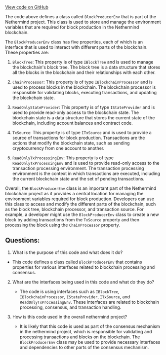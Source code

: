 [View code on GitHub](https://github.com/nethermindeth/nethermind/Nethermind.Consensus/ReadOnlyChain.cs)

The code above defines a class called `BlockProducerEnv` that is part of the Nethermind project. This class is used to store and manage the environment variables that are required for block production in the Nethermind blockchain. 

The `BlockProducerEnv` class has five properties, each of which is an interface that is used to interact with different parts of the blockchain. These properties are:

1. `BlockTree`: This property is of type `IBlockTree` and is used to manage the blockchain's block tree. The block tree is a data structure that stores all the blocks in the blockchain and their relationships with each other.

2. `ChainProcessor`: This property is of type `IBlockchainProcessor` and is used to process blocks in the blockchain. The blockchain processor is responsible for validating blocks, executing transactions, and updating the blockchain state.

3. `ReadOnlyStateProvider`: This property is of type `IStateProvider` and is used to provide read-only access to the blockchain state. The blockchain state is a data structure that stores the current state of the blockchain, including account balances and contract code.

4. `TxSource`: This property is of type `ITxSource` and is used to provide a source of transactions for block production. Transactions are the actions that modify the blockchain state, such as sending cryptocurrency from one account to another.

5. `ReadOnlyTxProcessingEnv`: This property is of type `ReadOnlyTxProcessingEnv` and is used to provide read-only access to the transaction processing environment. The transaction processing environment is the context in which transactions are executed, including the current blockchain state and the set of pending transactions.

Overall, the `BlockProducerEnv` class is an important part of the Nethermind blockchain project as it provides a central location for managing the environment variables required for block production. Developers can use this class to access and modify the different parts of the blockchain, such as the block tree, blockchain processor, and transaction source. For example, a developer might use the `BlockProducerEnv` class to create a new block by adding transactions from the `TxSource` property and then processing the block using the `ChainProcessor` property.
## Questions: 
 1. What is the purpose of this code and what does it do?
   - This code defines a class called `BlockProducerEnv` that contains properties for various interfaces related to blockchain processing and consensus.

2. What are the interfaces being used in this code and what do they do?
   - The code is using interfaces such as `IBlockTree`, `IBlockchainProcessor`, `IStateProvider`, `ITxSource`, and `ReadOnlyTxProcessingEnv`. These interfaces are related to blockchain processing, consensus, and transaction handling.

3. How is this code used in the overall nethermind project?
   - It is likely that this code is used as part of the consensus mechanism in the nethermind project, which is responsible for validating and processing transactions and blocks on the blockchain. The `BlockProducerEnv` class may be used to provide necessary interfaces and dependencies to other parts of the consensus mechanism.